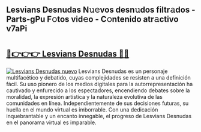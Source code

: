 ## Lesvians Desnudas N𝚞𝚎vos desn𝚞dos filtr𝚊dos - Parts-gPu F𝚘tos vid𝚎o - C𝚘ntenido atr𝚊ctivo v7aPi

# <h2><a href="http://mb9u1cj.tromn.icu/?c=Lesvians+Desnudas">🔗👉👉👉 Lesvians Desnudas 🔗🔗</a></h2>

[![Lesvians Desnudas nuevo](https://i.imgur.com/pEAQMta.gif)](http://mb9u1cj.tromn.icu/?c=Lesvians+Desnudas)
Lesvians Desnudas es un personaje multifacético y debatido, cuyas complejidades se resisten a una definición fácil.  Su uso pionero de los medios digitales para la autorrepresentación ha cautivado y enfurecido a los espectadores, encendiendo debates sobre la moralidad, la expresión artística y la naturaleza evolutiva de las comunidades en línea. Independientemente de sus decisiones futuras, su huella en el mundo virtual es imborrable. Con una dedicación inquebrantable y un encanto innegable, el progreso de Lesvians Desnudas en el panorama virtual es imparable.
